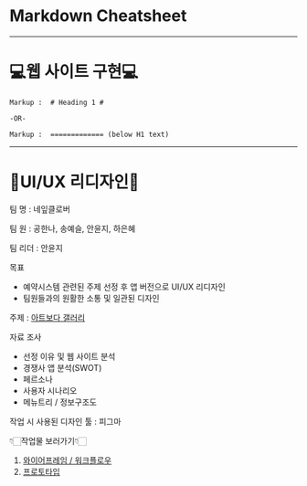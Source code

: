 Markdown Cheatsheet<a name="TOP"></a>
===================

- - - - 
# 💻웹 사이트 구현💻 #

    Markup :  # Heading 1 #

    -OR-

    Markup :  ============= (below H1 text)
- - - - 
# 🎨UI/UX 리디자인🎨 #

팀 명 : 네잎클로버

팀 원 : 공한나, 송예슬, 안윤지, 하은혜

팀 리더 : 안윤지

목표
  * 예약시스템 관련된 주제 선정 후 앱 버전으로 UI/UX 리디자인
  * 팀원들과의 원활한 소통 및 일관된 디자인

주제 : [아트보다 갤러리](https://www.artbodagallery.com, "아트보다 갤러리 바로가기")

자료 조사
  * 선정 이유 및 웹 사이트 분석
  * 경쟁사 앱 분석(SWOT)
  * 페르소나
  * 사용자 시나리오
  * 메뉴트리 / 정보구조도

작업 시 사용된 디자인 툴 : 피그마

👇🏻작업물 보러가기👇🏻
  1. [와이어프레임 / 워크플로우](https://www.figma.com/file/6BDxDXycL2p5GzuZ5MmI5O/%EB%84%A4%EC%9E%8E%ED%81%B4%EB%A1%9C%EB%B2%84-%2F-UIUX-%EB%A6%AC%EB%94%94%EC%9E%90%EC%9D%B8-%ED%8C%80-%ED%94%84%EB%A1%9C%EC%A0%9D%ED%8A%B8?type=design&node-id=1%3A3&mode=design&t=aWxMsXilQAE2azAj-1, "피그마로 바로가기")
  2. [프로토타입](https://www.figma.com/file/6BDxDXycL2p5GzuZ5MmI5O/%EB%84%A4%EC%9E%8E%ED%81%B4%EB%A1%9C%EB%B2%84-%2F-UIUX-%EB%A6%AC%EB%94%94%EC%9E%90%EC%9D%B8-%ED%8C%80-%ED%94%84%EB%A1%9C%EC%A0%9D%ED%8A%B8?type=design&node-id=0%3A1&mode=design&t=aWxMsXilQAE2azAj-1, "피그마로 바로가기")
